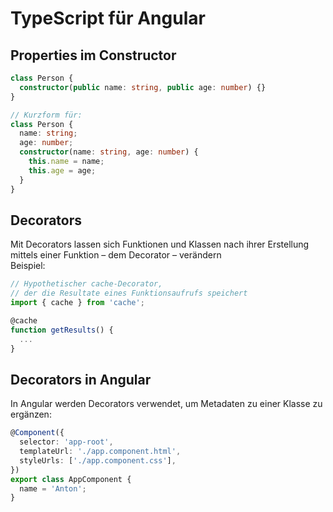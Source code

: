 # TypeScript für Angular

## Properties im Constructor

```ts
class Person {
  constructor(public name: string, public age: number) {}
}

// Kurzform für:
class Person {
  name: string;
  age: number;
  constructor(name: string, age: number) {
    this.name = name;
    this.age = age;
  }
}
```

## Decorators

Mit Decorators lassen sich Funktionen und Klassen nach ihrer Erstellung mittels einer Funktion – dem Decorator – verändern  
Beispiel:

```ts
// Hypothetischer cache-Decorator,
// der die Resultate eines Funktionsaufrufs speichert
import { cache } from 'cache';

@cache
function getResults() {
  ...
}
```

## Decorators in Angular

In Angular werden Decorators verwendet, um Metadaten zu einer Klasse zu ergänzen:

```ts
@Component({
  selector: 'app-root',
  templateUrl: './app.component.html',
  styleUrls: ['./app.component.css'],
})
export class AppComponent {
  name = 'Anton';
}
```
